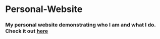 # Personal-Website
### My personal website demonstrating who I am and what I do. Check it out [here](http://lchoicer.com)